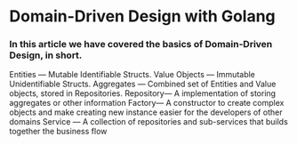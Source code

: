 # Domain-Driven Design with Golang

### In this article we have covered the basics of Domain-Driven Design, in short.

Entities — Mutable Identifiable Structs.
Value Objects — Immutable Unidentifiable Structs.
Aggregates — Combined set of Entities and Value objects, stored in Repositories.
Repository— A implementation of storing aggregates or other information
Factory— A constructor to create complex objects and make creating new instance easier for the developers of other domains
Service — A collection of repositories and sub-services that builds together the business flow